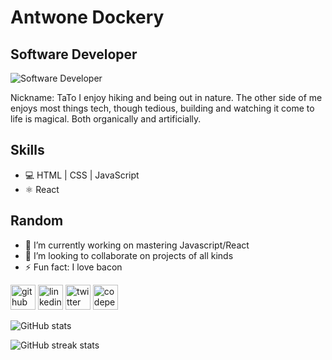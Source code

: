 # Antwone Dockery
## Software Developer
![Software Developer](https://media.istockphoto.com/photos/green-it-picture-id487610623?b=1&k=20&m=487610623&s=170667a&w=0&h=b_eEuJNqdj5QMqWwpB5hru8AaUNs-GKUTpdJLMjHg4c=)

Nickname: TaTo
I enjoy hiking and being out in nature. The other side of me enjoys most things tech, though tedious, building and watching it come to life is magical. Both organically and artificially.

## Skills

- 💻  HTML | CSS | JavaScript 
- ⚛️  React 

## Random
 
- 🔭 I’m currently working on mastering Javascript/React 
- 👯 I’m looking to collaborate on projects of all kinds 
- ⚡ Fun fact: I love bacon 


[<img src='https://cdn.jsdelivr.net/npm/simple-icons@3.0.1/icons/github.svg' alt='github' height='40'>](https://github.com/TaToThaKinG)  [<img src='https://cdn.jsdelivr.net/npm/simple-icons@3.0.1/icons/linkedin.svg' alt='linkedin' height='40'>](https://www.linkedin.com/in/antwone-dockery-78a02490/)  [<img src='https://cdn.jsdelivr.net/npm/simple-icons@3.0.1/icons/twitter.svg' alt='twitter' height='40'>](https://twitter.com/TaToThaKinG)  [<img src='https://cdn.jsdelivr.net/npm/simple-icons@3.0.1/icons/codepen.svg' alt='codepen' height='40'>](https://codepen.io/TaToThaKinG)  

![GitHub stats](https://github-readme-stats.vercel.app/api?username=TaToThaKinG&show_icons=true)  

![GitHub streak stats](https://github-readme-streak-stats.herokuapp.com/?user=TaToThaKinG)  


